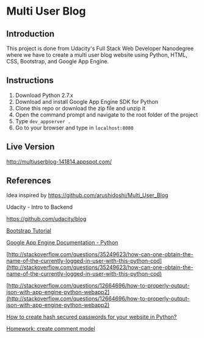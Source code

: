 # Multi User Blog

## Introduction
This project is done from Udacity's Full Stack Web Developer Nanodegree where we have to create a 
multi user blog website using Python, HTML, CSS, Bootstrap, and Google App Engine.

## Instructions
1. Download Python 2.7.x
2. Download and install Google App Engine SDK for Python
3. Clone this repo or download the zip file and unzip it
4. Open the command prompt and navigate to the root folder of the project
5. Type ```dev_appserver .```
6. Go to your browser and type in ```localhost:8080```

## Live Version

http://multiuserblog-141814.appspot.com/

## References

Idea inspired by https://github.com/arushidoshi/Multi_User_Blog

Udacity - Intro to Backend

https://github.com/udacity/blog

[Bootstrap Tutorial](http://www.w3schools.com/bootstrap/)

[Google App Engine Documentation - Python](https://cloud.google.com/python/)

[http://stackoverflow.com/questions/35249623/how-can-one-obtain-the-name-of-the-currently-logged-in-user-with-this-python-cod](http://stackoverflow.com/questions/35249623/how-can-one-obtain-the-name-of-the-currently-logged-in-user-with-this-python-cod)

[http://stackoverflow.com/questions/12664696/how-to-properly-output-json-with-app-engine-python-webapp2](http://stackoverflow.com/questions/12664696/how-to-properly-output-json-with-app-engine-python-webapp2)

[How to create hash secured passwords for your website in Python?](https://justinchanhk.wordpress.com/2015/06/09/how-to-create-hash-secured-passwords-for-your-website-in-python/)

[Homework: create comment model](https://djangogirls.gitbooks.io/django-girls-tutorial-extensions/content/homework_create_more_models/)
